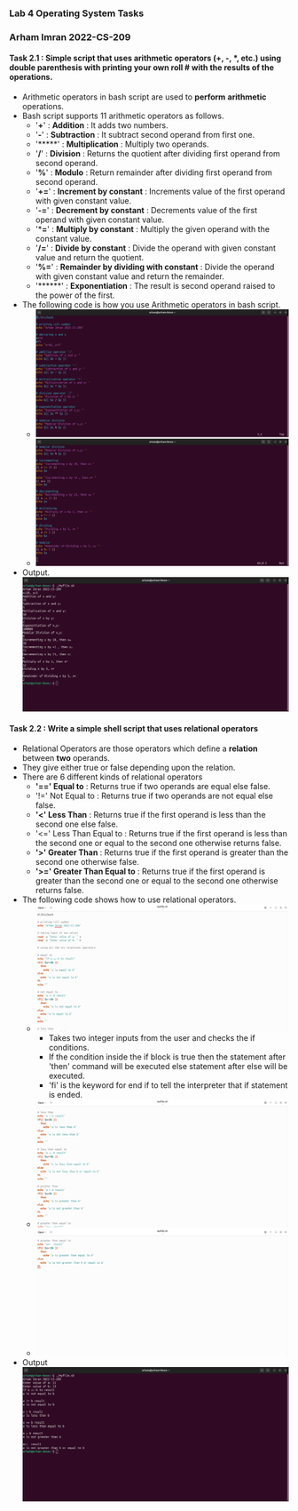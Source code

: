 ### Lab 4 Operating System Tasks

### **Arham Imran 2022-CS-209**

#### Task 2.1 : Simple script that uses **arithmetic** operators (+, -, *, etc.) using double parenthesis with printing your own roll # with the results of the operations.

- Arithmetic operators in bash script are used to **perform** **arithmetic** operations.
- Bash script supports 11 arithmetic operators as follows.
  - '**+**' : **Addition** : It adds two numbers.
  - '**-**' : **Subtraction** : It subtract second operand from first one.
  - '*****' : **Multiplication** : Multiply two operands.
  - '**/**' : **Division** : Returns the quotient after dividing first operand from second operand.
  - '**%**' : **Modulo** : Return remainder after dividing first operand from second operand.
  - '**+=**' : **Increment by constant** : Increments value of the first operand with given constant value.
  - '**-=**' : **Decrement by constant** : Decrements value of the first operand with given constant value.
  - '***=**' : **Multiply by constant** : Multiply the given operand with the constant value.
  - '**/=**' : **Divide by constant** : Divide the operand with given constant value and return the quotient.
  - '**%=**' : **Remainder by dividing with constant** : Divide the operand with given constant value and return the remainder.
  - '******' : **Exponentiation** : The result is second operand raised to the power of the first.
- The following code is how you use Arithmetic operators in bash script. 
  - ![](task_2_images\Lab4_Task2_1.png)
  - ![](task_2_images\Lab4_Task2_2.png)
- Output. ![](task_2_images\Lab4_Task2_3.png)

#### Task 2.2 : Write a simple shell script that uses **relational** operators

- Relational Operators are those operators which define a **relation** between **two** operands.
- They give either true or false depending upon the relation.
- There are 6 different kinds of relational operators
  - **'==' Equal to** : Returns true if two operands are equal else false.
  - '!=' Not Equal to : Returns true if two operands are not equal else false.
  - **'<' Less Than** : Returns true if the first operand is less than the second one else false.
  - '<=' Less Than Equal to : Returns true if the first operand is less than the second one or equal to the second one otherwise returns false.
  - **'>' Greater Than** : Returns true if the first operand is greater than the second one otherwise false.
  - **'>=' Greater Than Equal to** : Returns true if the first operand is greater than the second one or equal to the second one otherwise returns false.
- The following code shows how to use relational operators.
  - ![](task_2_images\Lab4_Task2_4.png)
    - Takes two integer inputs from the user and checks the if conditions.
    - If the condition inside the if block is true then the statement after 'then' command will be executed else statement after else will be executed. 
    - 'fi' is the keyword for end if to tell the interpreter that if statement is ended.
  - ![](task_2_images\Lab4_Task2_5.png)
  - ![](task_2_images\Lab4_Task2_6.png)
- Output ![](task_2_images\Lab4_Task2_7.png)